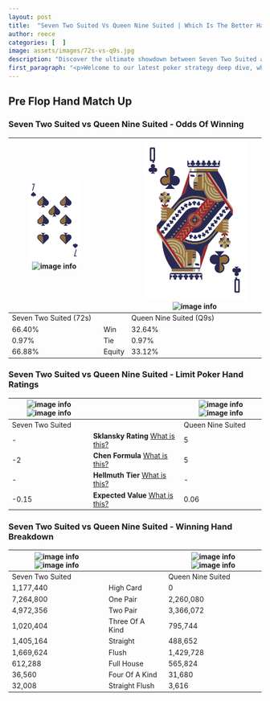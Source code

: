 ```yaml
---
layout: post
title:  "Seven Two Suited Vs Queen Nine Suited | Which Is The Better Hand In Poker? A Complete Guide"
author: reece
categories: [  ]
image: assets/images/72s-vs-q9s.jpg
description: "Discover the ultimate showdown between Seven Two Suited and Queen Nine Suited in poker! Uncover the odds, strategies, and scenarios where one hand triumphs over the other. Get ready to up your poker game with this thrilling analysis."
first_paragraph: "<p>Welcome to our latest poker strategy deep dive, where we're pitting two distinct hands against each other in a high-stakes showdown: Seven Two Suited vs Queen Nine Suited.</p><p>In the dynamic world of poker, every decision counts, and knowing which hand holds the upper hand is key to your success at the table.</p><p>In this article, we'll dissect these two hands, explore the scenarios where one dominates the other, and equip you with the knowledge to make strategic choices that can tip the odds in your favor.</p><p>Get ready to unravel the intriguing dynamics of these poker hands and elevate your game to new heights.</p>"
---
```




[comment]: # (sp0)

## Pre Flop Hand Match Up

<div class="table hand-ratings" markdown="1"> 



### Seven Two Suited vs Queen Nine Suited - Odds Of Winning


    
| ![image info](assets/images/hand1/7.png) ![image info](assets/images/hand1/2s.png) |  | ![image info](assets/images/hand2/Q.png) ![image info](assets/images/hand2/9s.png) |
| -------- | -------- | -------- |
| Seven Two Suited (72s) |  | Queen Nine Suited (Q9s) |
| 66.40% | Win | 32.64% |
| 0.97% | Tie | 0.97% |
| 66.88% | Equity | 33.12% |




[comment]: # (sp1)



### Seven Two Suited vs Queen Nine Suited - Limit Poker Hand Ratings


    
| ![image info](https://www.riverpairs.com/assets/images/hand1/7.png) ![image info](https://www.riverpairs.com/assets/images/hand1/2s.png) |  | ![image info](https://www.riverpairs.com/assets/images/hand2/Q.png) ![image info](https://www.riverpairs.com/assets/images/hand2/9s.png) |
| -------- | -------- | -------- |
| Seven Two Suited |  | Queen Nine Suited |
| - | **Sklansky Rating** [What is this?](/sklansky-rating-explained) | 5 |
| -2 | **Chen Formula** [What is this?](/chen-formula-explained) | 5 |
| - | **Hellmuth Tier** [What is this?](/Hellmuth-tier-explained) | - |
| -0.15 | **Expected Value** [What is this?](/expected-value-explained) | 0.06 |




[comment]: # (sp2)



### Seven Two Suited vs Queen Nine Suited - Winning Hand Breakdown


    
| ![image info](https://www.riverpairs.com/assets/images/hand1/7.png) ![image info](https://www.riverpairs.com/assets/images/hand1/2s.png) |  | ![image info](https://www.riverpairs.com/assets/images/hand2/Q.png) ![image info](https://www.riverpairs.com/assets/images/hand2/9s.png) |
| -------- | -------- | -------- |
| Seven Two Suited |  | Queen Nine Suited |
| 1,177,440 | High Card | 0 |
| 7,264,800 | One Pair | 2,260,080 |
| 4,972,356 | Two Pair | 3,366,072 |
| 1,020,404 | Three Of A Kind | 795,744 |
| 1,405,164 | Straight | 488,652 |
| 1,669,624 | Flush | 1,429,728 |
| 612,288 | Full House | 565,824 |
| 36,560 | Four Of A Kind | 31,680 |
| 32,008 | Straight Flush | 3,616 |




[comment]: # (sp3)



</div>

[comment]: # (sp4)



[comment]: # (sp5)

